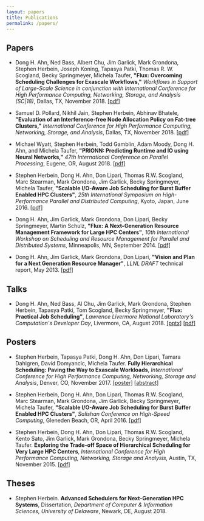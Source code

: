 ```yaml
---
layout: papers
title: Publications
permalink: /papers/
---
```


## Papers

 * Dong H. Ahn, Ned Bass, Albert Chu, Jim Garlick, Mark Grondona,
   Stephen Herbein, Joseph Koning, Tapasya Patki, Thomas R. W. Scogland,
   Becky Springmeyer, Michela Taufer, **"Flux: Overcoming Scheduling
   Challenges for Exascale Workflows,"** *Workflows in Support
   of Large-Scale Science in conjunction with International Conference
   for High Performance Computing, Networking, Storage, and Analysis (SC|18)*,
   Dallas, TX, November 2018. [[pdf]](Flux-SC18-WORKS.pdf)

 * Samuel D. Pollard, Nikhil Jain, Stephen Herbein, Abhinav Bhatele,
   **"Evaluation of an Interference-free Node Allocation Policy on Fat-tree
   Clusters,"** *International Conference for High Performance Computing,
   Networking, Storage, and Analysis*, Dallas, TX, November 2018.
   [[pdf]](a26-pollard.pdf)

 * Michael Wyatt, Stephen Herbein, Todd Gamblin, Adam Moody, Dong H. Ahn, and
   Michela Taufer, **"PRIONN: Predicting Runtime and IO using Neural
   Networks,"** *47th International Conference on Parallel Processing*, Eugene,
   OR, August 2018. [[pdf]](Flux-ICPP-2018.pdf)

 * Stephen Herbein, Dong H. Ahn, Don Lipari, Thomas R.W. Scogland,
   Marc Stearman, Mark Grondona, Jim Garlick, Becky Springmeyer,
   Michela Taufer, **"Scalable I/O-Aware Job Scheduling for Burst
   Buffer Enabled HPC Clusters"**, *25th International Symposium on
   High-Performance Parallel and Distributed Computing*, Kyoto, Japan,
   June 2016. [[pdf]](Flux-HPDC-2016.pdf)

 * Dong H. Ahn, Jim Garlick, Mark Grondona, Don Lipari, Becky Springmeyer,
   Martin Schulz, **"Flux: A Next-Generation Resource Management Framework for
   Large HPC Centers"**, *10th International Workshop on Scheduling and Resource
   Management for Parallel and Distributed Systems*, Minneapolis, MN,
   September 2014. [[pdf]](Flux-SRMPDS-final.pdf)

 * Dong H. Ahn, Jim Garlick, Mark Grondona, Don Lipari, **"Vision and Plan
   for a Next Generation Resource Manager"**, *LLNL DRAFT* technical report,
   May 2013. [[pdf]](Flux-vision-draft.pdf)

## Talks

 * Dong H. Ahn, Ned Bass, Al Chu, Jim Garlick, Mark Grondona, Stephen Herbein,
   Tapasya Patki, Tom Scogland, Becky Springmeyer, **"Flux: Practical Job
   Scheduling"**, *Lawrence Livermore National Laboratory's Computation's
   Developer Day*, Livermore, CA, August 2018.
   [[pptx]](Flux-DevDay-2018-Slides.pptx) [[pdf]](Flux-DevDay-2018-Slides.pdf)

## Posters

 * Stephen Herbein, Tapasya Patki, Dong H. Ahn, Don Lipari, Tamara
   Dahlgren, David Domyancic, Michela Taufer. **Fully Hierarchical
   Scheduling: Paving the Way to Exascale Workloads**, *International
   Conference for High Performance Computing, Networking, Storage and
   Analysis*, Denver, CO, November 2017.
   [[poster]](Flux-Supercomputing-2017-Poster.pdf)
   [[abstract]](Flux-Supercomputing-2017-Abstract.pdf)

 * Stephen Herbein, Dong H. Ahn, Don Lipari, Thomas R.W. Scogland,
   Marc Stearman, Mark Grondona, Jim Garlick, Becky Springmeyer,
   Michela Taufer, **"Scalable I/O-Aware Job Scheduling for Burst
   Buffer Enabled HPC Clusters"**, *Salishan Conference on High-Speed
   Computing*, Gleneden Beach, OR, April 2016. [[pdf]](Flux-Salishan-2016.pdf)

 * Stephen Herbein, Dong H. Ahn, Don Lipari, Thomas R.W. Scogland,
   Kento Sato, Jim Garlick, Mark Grondona, Becky Springmeyer, Michela
   Taufer. **Exploring the Trade-off Space of Hierarchical Scheduling
   for Very Large HPC Centers**, *International Conference for High
   Performance Computing, Networking, Storage and Analysis*, Austin,
   TX, November 2015. [[pdf]](Flux-Supercomputing-2015.pdf)

## Theses

 * Stephen Herbein. **Advanced Schedulers for Next-Generation HPC Systems**,
   Dissertation, *Department of Computer & Information Sciences, University of
   Delaware*, Newark, DE, August 2018.
